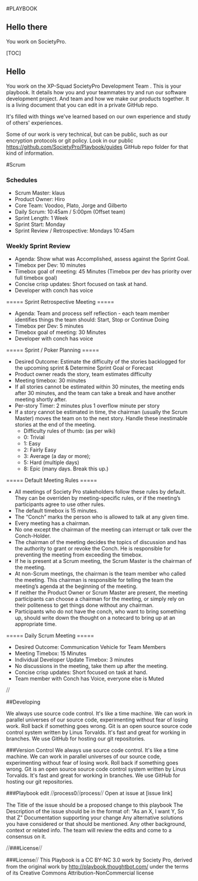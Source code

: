 #PLAYBOOK

## Hello there

You work on SocietyPro.

[TOC]

## Hello

You work on the XP-Squad SocietyPro Development Team . This is your playbook. It details how you and your teammates try and run our software development project. And team and how we make our products together. It is a living document that you can edit in a private GitHub repo.

It's filled with things we've learned based on our own experience and study of others' experiences.

Some of our work is very technical, but can be public, such as our encryption protocols or git policy. Look in our public https://github.com/SocietyPro/Playbook/guides GitHub repo folder for that kind of information.


#Scrum

### Schedules

* Scrum Master: klaus
* Product Owner: Hiro
* Core Team: Voodoo, Plato, Jorge and Gilberto
* Daily Scrum: 10:45am / 5:00pm (Offset team)
* Sprint Length: 1 Week
* Sprint Start: Monday
* Sprint Review / Retrospective: Mondays 10:45am

### Weekly Sprint Review
 
  * Agenda: Show what was Accomplished, assess against the Sprint Goal.
  * Timebox per Dev: 10 minutes
  * Timebox goal of meeting:  45 Minutes (Timebox per dev has priority over full timebox goal)
  * Concise crisp updates: Short focused on task at hand.
  * Developer with conch has voice

===== Sprint Retrospective Meeting =====

  * Agenda: Team and process self reflection - each team member identifies things the team should: Start, Stop or Continue Doing
  * Timebox per Dev: 5 minutes
  * Timebox goal of meeting: 30 Minutes
  * Developer with conch has voice

===== Sprint / Poker Planning =====
 
  * Desired Outcome: Estimate the difficulty of the stories backlogged for the upcoming sprint & Determine Sprint Goal or Forecast
  * Product owner reads the story, team estimates difficulty
  * Meeting timebox: 30 minutes
  * If all stories cannot be estimated within 30 minutes, the meeting ends after 30 minutes, and the team can take a break and have another meeting shortly after.
  * Per-story Timer: 2 minutes plus 1 overflow minute per story
  * If a story cannot be estimated in time, the chairman (usually the Scrum Master) moves the team on to the next story. Handle these inestimable stories at the end of the meeting.
    * Difficulty rules of thumb: (as per wiki)
    * 0: Trivial
    * 1: Easy
    * 2: Fairly Easy
    * 3: Average (a day or more);
    * 5: Hard (multiple days)
    * 8: Epic (many days. Break this up.)


===== Default Meeting Rules =====

  * All meetings of Society Pro stakeholders follow these rules by default. They can be overriden by meeting-specific rules, or if the meeting’s participants agree to use other rules.
  * The default timebox is 15 minutes.
  * The “Conch” marks the person who is allowed to talk at any given time.
  * Every meeting has a chairman.
  * No one except the chairman of the meeting can interrupt or talk over the Conch-Holder.
  * The chairman of the meeting decides the topics of discussion and has the authority to grant or revoke the Conch. He is responsible for preventing the meeting from exceeding the timebox.
  * If he is present at a Scrum meeting, the Scrum Master is the chairman of the meeting.
  * At non-Scrum meetings, the chairman is the team member who called the meeting. This chairman is responsible for telling the team the meeting’s agenda at the beginning of the meeting.
  * If neither the Product Owner or Scrum Master are present, the meeting participants can choose a chairman for the meeting, or simply rely on their politeness to get things done without any chairman.
  * Participants who do not have the conch, who want to bring something up, should write down the thought on a notecard to bring up at an appropriate time.

===== Daily Scrum Meeting =====

  * Desired Outcome: Communication Vehicle for Team Members
  * Meeting Timebox: 15 Minutes
  * Individual Developer Update Timebox: 3 minutes
  * No discussions in the meeting, take them up after the meeting.
  * Concise crisp updates: Short focused on task at hand.
  * Team member with Conch has Voice, everyone else is Muted


   ⧸⧸


##Developing

We always use source code control. It's like a time machine. We can work in parallel universes of our source code, experimenting without fear of losing work. Roll back if something goes wrong. Git is an open source source code control system written by Linus Torvalds. It's fast and great for working in branches. We use GitHub for hosting our git repositories.

###Version Control
We always use source code control. It's like a time machine. We can work in parallel universes of our source code, experimenting without fear of losing work. Roll back if something goes wrong. Git is an open source source code control system written by Linus Torvalds. It's fast and great for working in branches. We use GitHub for hosting our git repositories.

###Playbook edit ⧸⧸process0⧸⧸process⧸⧸
Open at issue at [issue link]

The Title of the issue should be a proposed change to this playbook
The Description of the issue should be in the format of:
"As an X, I want Y, So that Z"
Documentation supporting your change
Any alternative solutions you have considered or that should be mentioned.
Any other background, context or related info.
The team will review the edits and come to a consensus on it.

⧸⧸###License⧸⧸


###License⧸⧸
This Playbook is a CC BY-NC 3.0 work by Society Pro,
derived from the original work by http://playbook.thoughtbot.com/ under the terms of its Creative Commons Attribution-NonCommercial license
